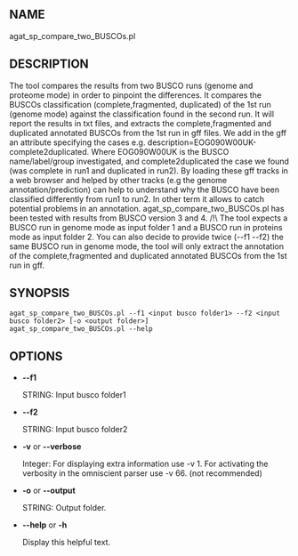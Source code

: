 ## NAME

agat\_sp\_compare\_two\_BUSCOs.pl

## DESCRIPTION

The tool compares the results from two BUSCO runs (genome and proteome mode) in order to pinpoint the differences.
It compares the BUSCOs classification (complete,fragmented, duplicated) of the 1st run (genome mode)
against the classification found in the second run. It will report the results in txt files, and
extracts the complete,fragmented and duplicated annotated BUSCOs from the 1st run in gff files.
We add in the gff an attribute specifying the cases e.g. description=EOG090W00UK-complete2duplicated.
Where EOG090W00UK is the BUSCO name/label/group investigated, and complete2duplicated the case we found
(was complete in run1 and duplicated in run2).
By loading these gff tracks in a web browser and helped by other tracks (e.g the genome annotation/prediction)
can help to understand why the BUSCO have been classified differently from run1 to run2.
In other term it allows to catch potential problems in an annotation.
agat\_sp\_compare\_two\_BUSCOs.pl has been tested with results from BUSCO version 3 and 4.
/!\\ The tool expects a BUSCO run in genome mode as input folder 1 and a BUSCO run in proteins mode
as input folder 2. You can also decide to provide twice (--f1 --f2) the same BUSCO run in genome mode,
the tool will only extract the annotation of the complete,fragmented and duplicated annotated BUSCOs from the 1st run in gff.

## SYNOPSIS

```
agat_sp_compare_two_BUSCOs.pl --f1 <input busco folder1> --f2 <input busco folder2> [-o <output folder>]
agat_sp_compare_two_BUSCOs.pl --help
```

## OPTIONS

- **--f1**

    STRING: Input busco folder1

- **--f2**

    STRING: Input busco folder2

- **-v** or **--verbose**

    Integer: For displaying extra information use -v 1.
    For activating the verbosity in the omniscient parser use -v 66. (not recommended)

- **-o** or **--output**

    STRING: Output folder.

- **--help** or **-h**

    Display this helpful text.

